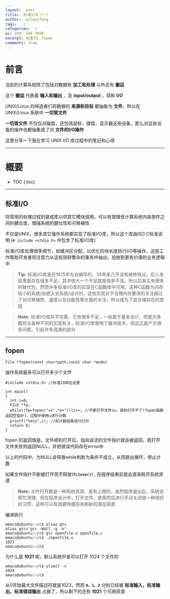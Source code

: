 ```yaml
---
layout:  post
title:  标准I/O (一)
author:  wilmosfang
tags:   c 
categories:  c
wc: 100  148 3608 
excerpt: 标准IO、fopen  
comments: true
---
```



# 前言

当前的计算系统除了包括对数据有 **加工和处理** 以外还有 **搬运**

这个 **搬运** 代表着 **输入和输出** ，及 **input/output** ，简称 **I/O**

UNIX/Linux 的缔造者们将数据的 **来源和目标** 都抽象为 **文件**，所以在 UNIX/Linux 系统中 **一切皆文件**

**一切皆文件** 不仅仅对磁盘，还包括鼠标，键盘，显示器这些设备，那么对这些设备的操作也都抽象成了对 **文件的I/O操作**

这里分享一下我在学习 UNIX I/O 库过程中的笔记和心得

---

# 概要

* TOC
{:toc}

---

## 标准I/O

将常用的处理过程封装成库以供其它模块调用，可以有效降低计算系统内各部件之间的耦合度，增强系统的健壮性和可移植性

不仅是UNIX，很多其它操作系统都实现了标准I/O库，所以这个库由ISO C标准说明 (`# include <stdio.h>` 中包含了标准I/O库)

标准I/O库处理很多细节，如缓冲区分配，以优化的块长度执行I/O等操作，这些工作帮助开发者将注意力从这些琐碎繁杂的事务中抽出，投放到更有价值的业务逻辑中

> **Tip:** 标准I/O库是在1975年左右编写的，35年来几乎没有被修改过，后人发现里面存在很多不足，其中很大一个不足就是效率不高，所以后来又有很多的替代包，然而许多标准I/O库的实现在C函数库中可用，这种C函数为内存较小的系统(如嵌入式系统)设计的，这些实现对于合理内存要求的关注超过了对可移植性、速度以及功能性等方面的关注，所以成为了其合理存在的原因


> **Note:**  标准I/O库并不完善，它有很多不足，一些属于基本设计，但是大多数则与各种不同的实现有关，标准I/O库使用了缓冲技术，而这正是产生很多问题，引起许多混淆的部分


---

## fopen


`File *fopen(const char*path,const char *mode)`


操作系统最多可以打开多少个文件

~~~
#include <stdio.h> //标准IO库在这里

int main()
{
  int i=0;
  FILE *fp; 
  while((fp=fopen("xx","w+")))i++; //不断打开文件xx，直到打开不了(fopen函数返回空指针)，过程中使用i进行计数
  printf("%d\n",i); //将计数结果进行打印
  return 0;
}
~~~

fopen 的返回值是，文件顺利打开后，指向该流的文件指针就会被返回，若打开文件失败则返回NULL，并把错误代码存在errno中

以上的代码中，为NULL会导致while判断为条件不成立，从而跳出循环，停止计数

如果文件指针不断被打开而不释放(**`fclose()`**)  , 在程序结束前就会逐渐耗尽系统资源

> **Note:** 文件打开数是一种系统资源，是有上限的，虽然程序退出后，系统会帮忙清理，但在程序设计中，打开文件，使用完后进行手动关闭是一种很好的习惯，这样可以有效避免缓存未刷新的潜在隐患


编译执行

~~~
emacs@ubuntu:~/c$ alias gtc
alias gtc='gcc -Wall -g -o'
emacs@ubuntu:~/c$ gtc openfile.x openfile.c
emacs@ubuntu:~/c$ ./openfile.x 
1021
emacs@ubuntu:~/c$ 
~~~

为什么是 **1021** 呢，默认系统中是可以打开 1024 个文件的

~~~
emacs@ubuntu:~/c$ ulimit -n
1024
emacs@ubuntu:~/c$ 
~~~

从0开始最大文件描述符就是1023，然而 **`0、1、2`** 分别已经被 **标准输入，标准输出，标准错误输出** 占据了，所以剩下的还有 **1021** 个可用资源

